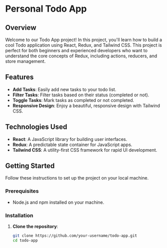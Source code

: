 # Personal Todo App 


## Overview

Welcome to our Todo App project! In this project, you'll learn how to build a cool Todo application using React, Redux, and Tailwind CSS. This project is perfect for both beginners and experienced developers who want to understand the core concepts of Redux, including actions, reducers, and store management.

## Features

- **Add Tasks**: Easily add new tasks to your todo list.
- **Filter Tasks**: Filter tasks based on their status (completed or not).
- **Toggle Tasks**: Mark tasks as completed or not completed.
- **Responsive Design**: Enjoy a beautiful, responsive design with Tailwind CSS.

## Technologies Used

- **React**: A JavaScript library for building user interfaces.
- **Redux**: A predictable state container for JavaScript apps.
- **Tailwind CSS**: A utility-first CSS framework for rapid UI development.

## Getting Started

Follow these instructions to set up the project on your local machine.

### Prerequisites

- Node.js and npm installed on your machine.

### Installation

1. **Clone the repository**:

   ```bash
   git clone https://github.com/your-username/todo-app.git
   cd todo-app
